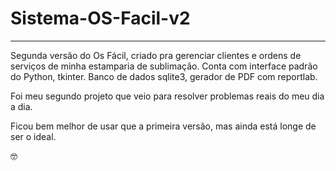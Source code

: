 # Sistema-OS-Facil-v2

****

Segunda versão do Os Fácil, criado pra gerenciar
clientes e ordens de serviços de minha estamparia
de sublimação. Conta com interface padrão do Python, tkinter.
Banco de dados sqlite3, gerador de PDF com reportlab.

Foi meu segundo projeto que veio para resolver problemas
reais do meu dia a dia.

Ficou bem melhor de usar que a primeira versão, mas ainda
está longe de ser o ideal.

🤓
